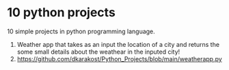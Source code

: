 # 10 python projects
10 simple projects in python programming language.

1) Weather app that takes as an input the location of a city and returns the some small details about the weathear in the inputed city!
2) https://github.com/dkarakost/Python_Projects/blob/main/weatherapp.py
